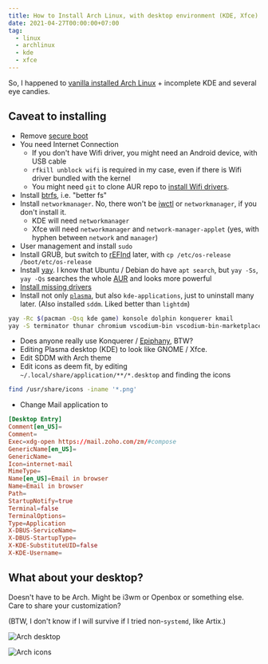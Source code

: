 ```yaml
---
title: How to Install Arch Linux, with desktop environment (KDE, Xfce)
date: 2021-04-27T00:00:00+07:00
tag:
  - linux
  - archlinux
  - kde
  - xfce
---
```


So, I happened to [vanilla installed Arch Linux](https://wiki.archlinux.org/index.php/Installation_guide) + incomplete KDE and several eye candies.

## Caveat to installing

- Remove [secure boot](https://wiki.archlinux.org/index.php/Unified_Extensible_Firmware_Interface/Secure_Boot)
- You need Internet Connection
  - If you don't have Wifi driver, you might need an Android device, with USB cable
  - `rfkill unblock wifi` is required in my case, even if there is Wifi driver bundled with the kernel
  - You might need `git` to clone AUR repo to [install Wifi drivers](https://wiki.archlinux.org/title/Network_configuration/Wireless).
- Install [btrfs](https://wiki.archlinux.org/index.php/Btrfs), i.e. "better fs"
- Install `networkmanager`. No, there won't be [iwctl](https://wiki.archlinux.org/index.php/Iwd#iwctl) or `networkmanager`, if you don't install it.
  - KDE will need `networkmanager`
  - Xfce will need `networkmanager` and `network-manager-applet` (yes, with hyphen between `network` and `manager`)
- User management and install `sudo`
- Install GRUB, but switch to [rEFInd](https://wiki.archlinux.org/index.php/REFInd) later, with `cp /etc/os-release /boot/etc/os-release`
- Install [yay](https://github.com/Jguer/yay). I know that Ubuntu / Debian do have `apt search`, but `yay -Ss`, `yay -Qs` searches the whole [AUR](https://wiki.archlinux.org/index.php/Arch_User_Repository) and looks more powerful
- [Install missing drivers](https://wiki.archlinux.org/index.php/Mkinitcpio#Possibly_missing_firmware_for_module_XXXX)
- Install not only [`plasma`](https://wiki.archlinux.org/index.php/KDE#Plasma), but also `kde-applications`, just to uninstall many later. (Also installed `sddm`. Liked better than `lightdm`)

<!-- excerpt -->

```sh
yay -Rc $(pacman -Qsq kde game) konsole dolphin konquerer kmail
yay -S terminator thunar chromium vscodium-bin vscodium-bin-marketplace
```

- Does anyone really use Konquerer / [Epiphany](https://wiki.archlinux.org/index.php/GNOME/Web), BTW?
- Editing Plasma desktop (KDE) to look like GNOME / Xfce.
- Edit SDDM with Arch theme
- Edit icons as deem fit, by editing `~/.local/share/application/**/*.desktop` and finding the icons

```sh
find /usr/share/icons -iname '*.png'
```

- Change Mail application to

```toml
[Desktop Entry]
Comment[en_US]=
Comment=
Exec=xdg-open https://mail.zoho.com/zm/#compose
GenericName[en_US]=
GenericName=
Icon=internet-mail
MimeType=
Name[en_US]=Email in browser
Name=Email in browser
Path=
StartupNotify=true
Terminal=false
TerminalOptions=
Type=Application
X-DBUS-ServiceName=
X-DBUS-StartupType=
X-KDE-SubstituteUID=false
X-KDE-Username=
```

## What about your desktop?

Doesn't have to be Arch. Might be i3wm or Openbox or something else. Care to share your customization?

(BTW, I don't know if I will survive if I tried non-`systemd`, like Artix.)

![Arch desktop](https://dev-to-uploads.s3.amazonaws.com/uploads/articles/1u2h4rstna7d5owat9zh.png)

![Arch icons](https://dev-to-uploads.s3.amazonaws.com/uploads/articles/fs0wad3kmrvvz6frqnsd.png)
